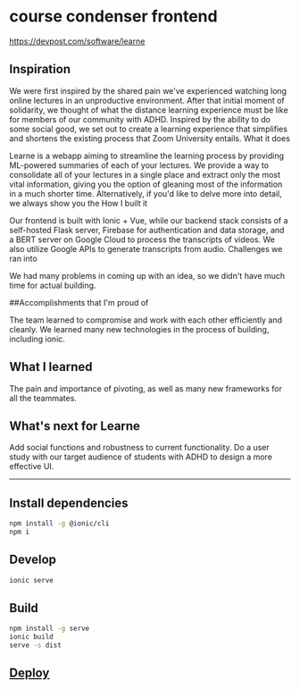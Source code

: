 # course condenser frontend

https://devpost.com/software/learne

## Inspiration

We were first inspired by the shared pain we've experienced watching long online lectures in an unproductive environment. After that initial moment of solidarity, we thought of what the distance learning experience must be like for members of our community with ADHD. Inspired by the ability to do some social good, we set out to create a learning experience that simplifies and shortens the existing process that Zoom University entails.
What it does

Learne is a webapp aiming to streamline the learning process by providing ML-powered summaries of each of your lectures. We provide a way to consolidate all of your lectures in a single place and extract only the most vital information, giving you the option of gleaning most of the information in a much shorter time. Alternatively, if you'd like to delve more into detail, we always show you the
How I built it

Our frontend is built with Ionic + Vue, while our backend stack consists of a self-hosted Flask server, Firebase for authentication and data storage, and a BERT server on Google Cloud to process the transcripts of videos. We also utilize Google APIs to generate transcripts from audio.
Challenges we ran into

We had many problems in coming up with an idea, so we didn't have much time for actual building.

##Accomplishments that I'm proud of

The team learned to compromise and work with each other efficiently and cleanly. We learned many new technologies in the process of building, including ionic.

## What I learned

The pain and importance of pivoting, as well as many new frameworks for all the teammates.

## What's next for Learne

Add social functions and robustness to current functionality. Do a user study with our target audience of students with ADHD to design a more effective UI.

---

## Install dependencies

```bash
npm install -g @ionic/cli
npm i
```

## Develop

```bash
ionic serve
```

## Build

```bash
npm install -g serve
ionic build
serve -s dist
```
## [Deploy](https://cli.vuejs.org/guide/deployment.html#firebase)
